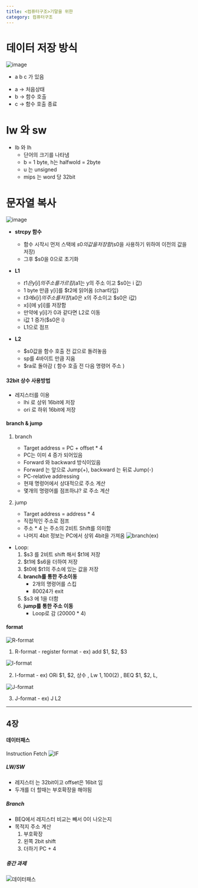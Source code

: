 ```yaml
---
title: <컴퓨터구조>기말을 위한
category: 컴퓨터구조
---
```


# 데이터 저장 방식

![image](https://user-images.githubusercontent.com/51310308/236684853-d6d665de-06d5-42e3-8f34-aaa0c071c166.png)

* a b c 가 있음
- a -> 처음상태
- b -> 함수 호출
- c -> 함수 호출 종료

# lw 와 sw

- lb 와 lh
    - 단어의 크기를 나타냄
    - b = 1 byte, h는 halfwold = 2byte
    - u 는 unsigned
    - mips 는 word 당 32bit


# 문자열 복사

![image](https://user-images.githubusercontent.com/51310308/236685085-e4ee6297-7188-4121-9edc-ad5600d268df.png)

- **strcpy 함수**
    - 함수 시작시 먼저 스택에 $s0 의 값을 저장함 ($s0을 사용하기 위하여 이전의 값을 저장)
    - 그후 $s0을 0으로 초기화 

- **L1**
    - $t1 은 y[i]의 주소를 가르킴 ($a1는 y의 주소 이고 $s0는 i 값)
    - 1 byte 만큼 y[i]를 $t2에 읽어옴 (char타입)
    - $t3 에 x[i]의 주소를 저장($a0은 x의 주소이고 $s0은 i값)
    - x[i]에 y[i]를 저장함
    - 만약에 y[i]가 0과 같다면 L2로 이동
    - i값 1 증가($s0은 i)
    - L1으로 점프

- **L2**
    - $s0값을 함수 호출 전 값으로 돌려놓음
    - sp를 4바이트 만큼 지움
    - $ra로 돌아감 ( 함수 호출 전 다음 명령어 주소 )


#### 32bit 상수 사용방법
- 레지스터를 이용
  - lhi 로 상위 16bit에 저장
  - ori 로 하위 16bit에 저장

#### branch & jump
1. branch
   - Target address = PC + offset * 4
   - PC는 이미 4 증가 되어있음
    - Forward 와 backward 방식이있음
    - Forward 는 앞으로 Jump(+), backward 는 뒤로 Jump(-)
    - PC-relative addressing
    - 현재 명령어에서 상대적으로 주소 계산
    - 몇개의 명령어를 점프하냐? 로 주소 계산

2. jump
    - Target address = address * 4
    - 직접적인 주소로 점프
    - 주소 * 4 는 주소의 2비트 Shift를 의미함
    - 나머지 4bit 정보는 PC에서 상위 4bit을 가져옴
![branch(ex)](https://user-images.githubusercontent.com/51310308/236839897-1527565c-cd81-4ab6-b2ce-c8597f395a37.jpg)

- Loop:
  1. $s3 를 2비트 shift 해서 $t1에 저장
  2. $t1에 $s6을 더하여 저장
  3. $t0에 $t1의 주소에 있는 값을 저장
  4. **branch를 통한 주소이동**
     - 2개의 명령어를 스킵
     - 80024가 exit
  5. $s3 에 1을 더함
  6. **jump를 통한 주소 이동**
     - Loop로 감 (20000 * 4)
  
#### format

   ![R-format](https://user-images.githubusercontent.com/51310308/236839869-ffa5628c-88dc-447c-89f5-2eb0e0b7dc2e.jpg)
1. R-format
		- register format
		- ex) add $1, $2, $3

![I-format](https://user-images.githubusercontent.com/51310308/236839836-58e9f676-0702-4cc3-a320-526ae1b066c7.jpg)

2. I-format
		- ex) ORi $1, $2, 상수 , Lw $1, 100($2) , BEQ $1, $2, L, 


  ![J-format](https://user-images.githubusercontent.com/51310308/236839813-68058c99-2462-4576-9910-a0dc4e746cb0.jpg)

3. J-format
		- ex) J L2
 


***
## 4장

#### 데이터패스

Instruction Fetch
![IF](https://github.com/underkim/underkim.github.io/assets/51310308/faf31fd2-55af-49e4-a8ed-f14267c0edd2)

##### LW/SW
- 레지스터 는 32bit이고 offset은 16bit 임
- 두개를 더 할때는 부호확장을 해야됨

##### Branch
- BEQ에서 레지스터 비교는 빼서 0이 나오는지
- 목적지 주소 계산
  1. 부호확장
  2. 왼쪽 2bit shift
  3. 더하기 PC + 4


#####  중간 과제

![데이터패스](https://github.com/underkim/underkim.github.io/assets/51310308/2b6cda69-8408-46ad-bf21-b97de3a7e1e8)

